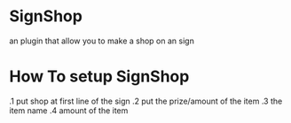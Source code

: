 # SignShop
an plugin that allow you to make a shop on an sign

# How To setup SignShop
.1 put shop at first line of the sign
.2 put the prize/amount of the item
.3 the item name
.4 amount of the item
